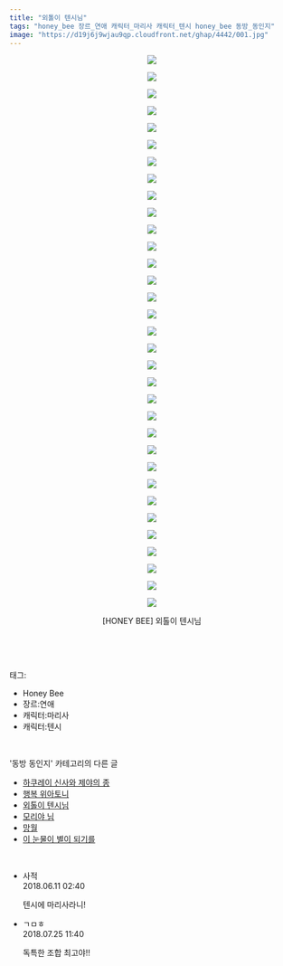```yaml
---
title: "외톨이 텐시님"
tags: "honey_bee 장르_연애 캐릭터_마리사 캐릭터_텐시 honey_bee 동방_동인지"
image: "https://d19j6j9wjau9qp.cloudfront.net/ghap/4442/001.jpg"
---
```

<div class="article">
<p style="text-align: center; clear: none; float: none;"><img src="{{ site.imgserver8 }}/ghap/4442/001.jpg"/></p>
<p style="text-align: center; clear: none; float: none;"><img src="{{ site.imgserver8 }}/ghap/4442/002.jpg"/></p>
<p style="text-align: center; clear: none; float: none;"><img src="{{ site.imgserver8 }}/ghap/4442/003.jpg"/></p>
<p style="text-align: center; clear: none; float: none;"><img src="{{ site.imgserver8 }}/ghap/4442/004.jpg"/></p>
<p style="text-align: center; clear: none; float: none;"><img src="{{ site.imgserver8 }}/ghap/4442/005.jpg"/></p>
<p style="text-align: center; clear: none; float: none;"><img src="{{ site.imgserver8 }}/ghap/4442/006.jpg"/></p>
<p style="text-align: center; clear: none; float: none;"><img src="{{ site.imgserver8 }}/ghap/4442/007.jpg"/></p>
<p style="text-align: center; clear: none; float: none;"><img src="{{ site.imgserver8 }}/ghap/4442/008.jpg"/></p>
<p style="text-align: center; clear: none; float: none;"><img src="{{ site.imgserver8 }}/ghap/4442/009.jpg"/></p>
<p style="text-align: center; clear: none; float: none;"><img src="{{ site.imgserver8 }}/ghap/4442/010.jpg"/></p>
<p style="text-align: center; clear: none; float: none;"><img src="{{ site.imgserver8 }}/ghap/4442/011.jpg"/></p>
<p style="text-align: center; clear: none; float: none;"><img src="{{ site.imgserver8 }}/ghap/4442/012.jpg"/></p>
<p style="text-align: center; clear: none; float: none;"><img src="{{ site.imgserver8 }}/ghap/4442/013.jpg"/></p>
<p style="text-align: center; clear: none; float: none;"><img src="{{ site.imgserver8 }}/ghap/4442/014.jpg"/></p>
<p style="text-align: center; clear: none; float: none;"><img src="{{ site.imgserver8 }}/ghap/4442/015.jpg"/></p>
<p style="text-align: center; clear: none; float: none;"><img src="{{ site.imgserver8 }}/ghap/4442/016.jpg"/></p>
<p style="text-align: center; clear: none; float: none;"><img src="{{ site.imgserver8 }}/ghap/4442/017.jpg"/></p>
<p style="text-align: center; clear: none; float: none;"><img src="{{ site.imgserver8 }}/ghap/4442/018.jpg"/></p>
<p style="text-align: center; clear: none; float: none;"><img src="{{ site.imgserver8 }}/ghap/4442/019.jpg"/></p>
<p style="text-align: center; clear: none; float: none;"><img src="{{ site.imgserver8 }}/ghap/4442/020.jpg"/></p>
<p style="text-align: center; clear: none; float: none;"><img src="{{ site.imgserver8 }}/ghap/4442/021.jpg"/></p>
<p style="text-align: center; clear: none; float: none;"><img src="{{ site.imgserver8 }}/ghap/4442/022.jpg"/></p>
<p style="text-align: center; clear: none; float: none;"><img src="{{ site.imgserver8 }}/ghap/4442/023.jpg"/></p>
<p style="text-align: center; clear: none; float: none;"><img src="{{ site.imgserver8 }}/ghap/4442/024.jpg"/></p>
<p style="text-align: center; clear: none; float: none;"><img src="{{ site.imgserver8 }}/ghap/4442/025.jpg"/></p>
<p style="text-align: center; clear: none; float: none;"><img src="{{ site.imgserver8 }}/ghap/4442/026.jpg"/></p>
<p style="text-align: center; clear: none; float: none;"><img src="{{ site.imgserver8 }}/ghap/4442/027.jpg"/></p>
<p style="text-align: center; clear: none; float: none;"><img src="{{ site.imgserver8 }}/ghap/4442/028.jpg"/></p>
<p style="text-align: center; clear: none; float: none;"><img src="{{ site.imgserver8 }}/ghap/4442/029.jpg"/></p>
<p style="text-align: center; clear: none; float: none;"><img src="{{ site.imgserver8 }}/ghap/4442/030.jpg"/></p>
<p style="text-align: center; clear: none; float: none;"><img src="{{ site.imgserver8 }}/ghap/4442/031.jpg"/></p>
<p style="text-align: center; clear: none; float: none;"><img src="{{ site.imgserver8 }}/ghap/4442/032.jpg"/></p>
<p style="text-align: center; clear: none; float: none;"><img src="{{ site.imgserver8 }}/ghap/4442/033.jpg"/></p>
<p style="text-align: center; clear: none; float: none;">[HONEY BEE] 외톨이 텐시님</p>
<p><br/></p>
</div><br/>
<div class="tagTrail">
<p>태그: </p>
<ul>
<li>Honey Bee</li>
<li>장르:연애</li>
<li>캐릭터:마리사</li>
<li>캐릭터:텐시</li>
</ul>
</div><br/>
<div class="another">
<p>'동방 동인지' 카테고리의 다른 글</p>
<ul>
<li><a href="/ghap_4444">하쿠레이 신사와 제야의 종</a></li>
<li><a href="/ghap_4443">행복 위아토니</a></li>
<li><a href="/ghap_4442">외톨이 텐시님</a></li>
<li><a href="/ghap_4397">모리야 님</a></li>
<li><a href="/ghap_4441">망월</a></li>
<li><a href="/ghap_4440">이 눈물이 별이 되기를</a></li>
</ul>
</div><br/>
<div class="cb_module cb_fluid">
<div class="cb_wrt cb_profile">
<div class="comment">
<ul>
<li class="cb_thumb_off" id="comment15269133">
<div class="cb_comment_area">
<div class="cb_info_area">
<div class="cb_section">
<span class="cb_nick_name">사적</span>
</div>
<div class="cb_section">
<span class="cb_date">2018.06.11 02:40 </span>
</div>
</div>
<div class="cb_dsc_comment">
<p class="cb_dsc">
											텐시에 마리사라니!
										</p>
</div>
</div></li>
<li class="cb_thumb_off" id="comment15293360">
<div class="cb_comment_area">
<div class="cb_info_area">
<div class="cb_section">
<span class="cb_nick_name">ㄱㅁㅎ</span>
</div>
<div class="cb_section">
<span class="cb_date">2018.07.25 11:40 </span>
</div>
</div>
<div class="cb_dsc_comment">
<p class="cb_dsc">
											독특한 조합 최고야!!
										</p>
</div>
</div></li>
</ul>
</div>
</div><!-- commentList close -->
</div><br/>
